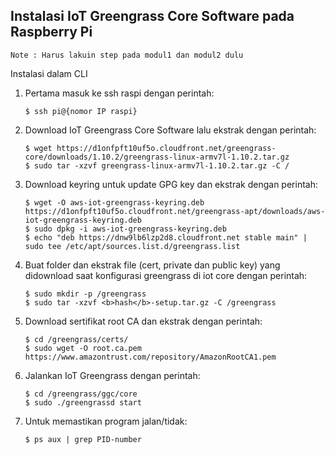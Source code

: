 ## Instalasi IoT Greengrass Core Software pada Raspberry Pi

```Note : Harus lakuin step pada modul1 dan modul2 dulu```

Instalasi dalam CLI
1. Pertama masuk ke ssh raspi dengan perintah:

	```
	$ ssh pi@{nomor IP raspi}
	```
	
2. Download IoT Greengrass Core Software lalu ekstrak dengan perintah:
	```
	$ wget https://d1onfpft10uf5o.cloudfront.net/greengrass-core/downloads/1.10.2/greengrass-linux-armv7l-1.10.2.tar.gz
	$ sudo tar -xzvf greengrass-linux-armv7l-1.10.2.tar.gz -C /
	```

2. Download keyring untuk update GPG key dan ekstrak dengan perintah:

	```
	$ wget -O aws-iot-greengrass-keyring.deb https://d1onfpft10uf5o.cloudfront.net/greengrass-apt/downloads/aws-iot-greengrass-keyring.deb
	$ sudo dpkg -i aws-iot-greengrass-keyring.deb
	$ echo "deb https://dnw9lb6lzp2d8.cloudfront.net stable main" | sudo tee /etc/apt/sources.list.d/greengrass.list
	```

3. Buat folder dan ekstrak file (cert, private dan public key) yang didownload saat konfigurasi greengrass di iot core dengan perintah:

	```
	$ sudo mkdir -p /greengrass
	$ sudo tar -xzvf <b>hash</b>-setup.tar.gz -C /greengrass 
	```

4. Download sertifikat root CA dan ekstrak dengan perintah:

	```
	$ cd /greengrass/certs/
	$ sudo wget -O root.ca.pem https://www.amazontrust.com/repository/AmazonRootCA1.pem 
	```

5. Jalankan IoT Greengrass dengan perintah:

	```
	$ cd /greengrass/ggc/core
	$ sudo ./greengrassd start
	```

6. Untuk memastikan program jalan/tidak:
	```
	$ ps aux | grep PID-number
	```